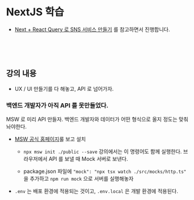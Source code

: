 # NextJS 학습

- [Next + React Query 로 SNS 서비스 만들기](https://www.inflearn.com/course/lecture?courseSlug=next-react-query-sns%EC%84%9C%EB%B9%84%EC%8A%A4&unitId=194460) 를 참고하면서 진행합니다.

<br><br><br>

## 강의 내용

* UX / UI 만들기를 다 해놓고, API 로 넘어가자.

### 백엔드 개발자가 아직 API 를 못만들었다.

MSW 로 미리 API 만들자. 백엔드 개발자와 데이터가 어떤 형식으로 올지 정도는 맞춰놔야한다.

* [MSW 공식 홈페이지](https://mswjs.io/docs/getting-started)룰 보고 설치

    * `npx msw init ./public --save` 강의에서는 이 명령어도 함께 실행한다. 브라우저에서 API 를 보낼 때 Mock 서버로 보낸다.

    * package.json 파일에 `"mock": "npx tsx watch ./src/mocks/http.ts"` 을 추가하고 `npm run mock` 으로 서버를 실행해놓자

* `.env` 는 배포 환경에 적용되는 것이고, `.env.local` 은 개발 환경에 적용된다.